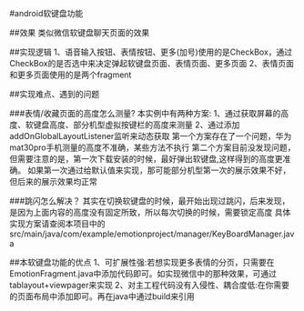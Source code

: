 #android软键盘功能

##效果
    类似微信软键盘聊天页面的效果

##实现逻辑
    1、语音输入按钮、表情按钮、更多(加号)使用的是CheckBox，通过CheckBox的是否选中来决定弹起软键盘页面、表情页面、更多页面
    2、表情页面和更多页面使用的是两个fragment

##实现难点、遇到的问题

###表情/收藏页面的高度怎么测量?
    本实例中有两种方案:
    1、通过获取屏幕的高度、软键盘高度、部分机型虚拟按键栏的高度来测量
    2、通过添加addOnGlobalLayoutListener监听来动态获取
    第一个方案存在了一个问题，华为mat30pro手机测量的高度不准确，某些方法不执行
    第二个方案目前没发现问题，但需要注意的是，第一次下载安装的时候，最好弹出软键盘,这样得到的高度更准确。
    如果第一次通过给默认值来实现，那可能部分机型第一次的展示效果不好，但后来的展示效果均正常

###跳闪怎么解决？
    其实在切换软键盘的时候，最开始出现过跳闪，后来发现，是因为上面内容的高度没有固定所致，所以每次切换的时候，需要锁定高度
    具体实现方案请查阅本项目中的src/main/java/com/example/emotionproject/manager/KeyBoardManager.java

##本软键盘功能的优点
    1、可扩展性强:若想实现更多表情的分页，只需要在EmotionFragment.java中添加代码即可。如实现微信中的那种效果，可通过tablayout+viewpager来实现
    2、对主工程代码没有入侵性、耦合度低:在你需要的页面布局中添加<include layout="@layout/root_keyboard" />即可。再在java中通过build来引用


```原创不容易，转载请标明出处，不胜感激!如若遇到一些问题及bug，欢迎提出，我及时改正


    
    